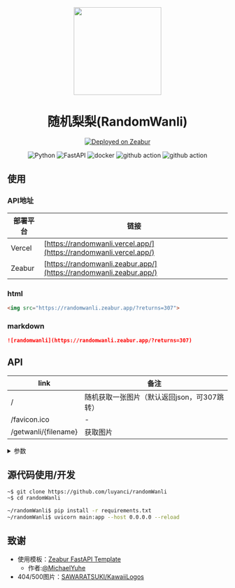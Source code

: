 <div align="center">

<img src="https://randomwanli.zeabur.app/?returns=307&type=png" width=200 height=200>

<!--(没想到吧，这里也是随机的)-->

# 随机梨梨(RandomWanli)

[![Deployed on Zeabur](https://zeabur.com/deployed-on-zeabur-dark.svg)](https://zeabur.com?referralCode=luyanci&utm_source=luyanci)

![Python](https://img.shields.io/badge/python-3670A0?style=for-the-badge&logo=python&logoColor=ffdd54)
![FastAPI](https://img.shields.io/badge/Fastapi-005571?style=for-the-badge&logo=fastapi&logoColor=white)
![docker](https://img.shields.io/badge/docker-0db7ed?style=for-the-badge&logo=docker&logoColor=white)
![github action](https://img.shields.io/badge/github%20action-000000?style=for-the-badge&logo=github-actions&logoColor=blue)
![github action](https://img.shields.io/badge/vercel-000000?style=for-the-badge&logo=vercel&logoColor=white)

</div>

## 使用

### API地址

|部署平台|链接|
|-|-|
|Vercel|[https://randomwanli.vercel.app/](https://randomwanli.vercel.app/)|
|Zeabur|[https://randomwanli.zeabur.app/](https://randomwanli.zeabur.app/)|

### html

```html
<img src="https://randomwanli.zeabur.app/?returns=307">
```

### markdown

```md
![randomwanli](https://randomwanli.zeabur.app/?returns=307)
```

## API

|link|备注|
|-|-|
|/|随机获取一张图片（默认返回json，可307跳转）|
|/favicon.ico|-|
|/getwanli/{filename}|获取图片|

<details>

<summary>参数</summary>

#### /
|参数|可填写内容|备注|
|-|-|-|
|returns|307/-|返回方式，默认返回json文本|
|type|jpg/png/gif|获取图片类型，只能选一个|
|-|-|所有参数均可选，可无需填写|

#### /getwanli

|参数|填写内容|备注|
|-|-|-|
|filename|-|文件名|
|type|jpg/png/gif|获取图片类型，只能选一个|
|-|-|所有参数必须填写,否则抛一张404图片|

</details>

## 源代码使用/开发

```sh
~$ git clone https://github.com/luyanci/randomWanli
~$ cd randomWanli

~/randomWanli$ pip install -r requirements.txt
~/randomWanli$ uvicorn main:app --host 0.0.0.0 --reload
```

## 致谢

- 使用模板：[Zeabur FastAPI Template](https://zeabur.com/templates/MK8U02) 
    - 作者:[@MichaelYuhe](https://github.com/MichaelYuhe)
- 404/500图片：[SAWARATSUKI/KawaiiLogos](http://github.com/SAWARATSUKI/KawaiiLogos) 
